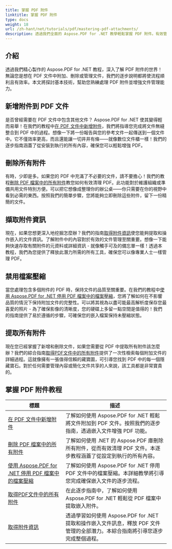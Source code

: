 ```yaml
---
title: 掌握 PDF 附件
linktitle: 掌握 PDF 附件
type: docs
weight: 18
url: /zh-hant/net/tutorials/pdf/mastering-pdf-attachments/
description: 透過我們全面的 Aspose.PDF for .NET 教學輕鬆掌握 PDF 附件。有效管理 PDF 文件的逐步指南。
---
```

## 介紹

透過我們精心製作的 Aspose.PDF for .NET 教程，深入了解 PDF 附件的世界！無論您是想在 PDF 文件中附加、刪除或管理文件，我們的逐步說明都將使流程順利且有效率。本文將探討基本技術，幫助您熟練處理 PDF 附件並增強文件管理能力。

## 新增附件到 PDF 文件
是否曾經需要在 PDF 文件中包含其他文件？ Aspose.PDF for .NET 使其變得輕而易舉！在我們的教程中[在 PDF 文件中新增附件](./adding-attachment/)，我們將指導您完成將文件無縫整合到 PDF 中的過程。想像一下將一份報告與您的參考文件一起傳送到一個文件中。它不僅效率更高，而且還能讓一切井井有條——就像數位文件櫃一樣！我們的逐步指南涵蓋了從安裝到執行的所有內容，確保您可以輕鬆增強 PDF。

## 刪除所有附件
有時，少即是多。如果您的 PDF 中充滿了不必要的文件，請不要擔心！我們的教程[刪除 PDF 檔案中的所有附件](./remove-all-attachments/)教您如何有效清理 PDF。此功能對於維護組織或準備共用文件特別方便。可以把它想像成整理你的辦公桌——你只需要在你的視野中看到必需的東西。按照我們的簡單步驟，您將能夠立即刪除這些附件，留下一份精簡的文件。

## 擷取附件資訊
現在，如果您想更深入地挖掘怎麼辦？我們的指南[取得附件資訊](./get-attachment-information/)使您能夠提取和操作嵌入的文件資訊。了解附件中的內容對於有效的文件管理至關重要。想像一下能夠快速存取有關附件的元資料或詳細資訊 - 就像觸手可及的備忘單一樣！透過本教程，我們為您提供了釋放此潛力所需的所有工具，確保您可以像專業人士一樣管理 PDF。

## 禁用檔案壓縮
當您處理包含多個附件的 PDF 時，保持文件的品質至關重要。在我們的教程中[使用 Aspose.PDF for .NET 停用 PDF 檔案中的檔案壓縮](./disable-file-compression-in-pdf-files/)，您將了解如何在不影響品質的情況下保持附加文件的完整性。可以將其視為以盡可能最高解析度保存您最喜愛的照片 - 為了確保影像的清晰度，您的硬碟上多留一點空間是值得的！我們的指南提供了易於遵循的步驟，可確保您的嵌入檔案保持未壓縮狀態。

## 提取所有附件
現在您已經掌握了新增和刪除文件，如果您需要從 PDF 中提取所有附件該怎麼辦？我們的綜合指南[取得PDF文件中的所有附件](./get-all-the-attachments-from-pdf-files/)提供了一次性檢索每個附加文件的詳細過程。這就像擁有一張值得信賴的藏寶圖，可引導您找到 PDF 中的每一個隱藏寶石。對於任何需要管理內容或簡化文件共享的人來說，該工具都是非常寶貴的。


## 掌握 PDF 附件教程
| 標題 | 描述 |
| --- | --- | 
| [在 PDF 文件中新增附件](./adding-attachment/) | 了解如何使用 Aspose.PDF for .NET 輕鬆將文件附加到 PDF 文件。按照我們的逐步指南，透過嵌入文件增強 PDF 功能。 |  
| [刪除 PDF 檔案中的所有附件](./remove-all-attachments/) | 了解如何使用 .NET 的 Aspose.PDF 庫刪除所有附件，從而有效清理 PDF 文件。本逐步教程涵蓋了從設定到執行的所有內容。 |  
| [使用 Aspose.PDF for .NET 停用 PDF 檔案中的檔案壓縮](./disable-file-compression-in-pdf-files/) | 了解如何使用 Aspose.PDF for .NET 停用 PDF 文件中的檔案壓縮。本詳細教學將引導您完成確保嵌入文件的逐步流程。 |  
| [取得PDF文件中的所有附件](./get-all-the-attachments-from-pdf-files/) | 在此逐步指南中，了解如何使用 Aspose.PDF for .NET 輕鬆從 PDF 檔案中提取嵌入附件。 |  
| [取得附件資訊](./get-attachment-information/) | 透過學習如何使用 Aspose.PDF for .NET 提取和操作嵌入文件訊息，釋放 PDF 文件管理的全部潛力。本綜合指南將引導您逐步完成整個過程。 |  
